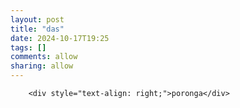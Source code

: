 ```yaml
---
layout: post
title: "das"
date: 2024-10-17T19:25
tags: []
comments: allow
sharing: allow
---
```


        <div style="text-align: right;">poronga</div>